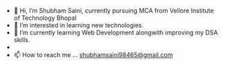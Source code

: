 - 👋 Hi, I’m Shubham Saini, currently pursuing MCA from Vellore Institute of Technology Bhopal
- 👀 I’m interested in learning new technologies.
- 🌱 I’m currently learning Web Development alongwith improving my DSA skills.
- 
- 📫 How to reach me ... shubhamsaini98465@gmail.com

<!---
swrsaini/swrsaini is a ✨ special ✨ repository because its `README.md` (this file) appears on your GitHub profile.
You can click the Preview link to take a look at your changes.
--->
